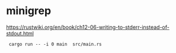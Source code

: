 # minigrep

https://rustwiki.org/en/book/ch12-06-writing-to-stderr-instead-of-stdout.html

```
 cargo run -- -i 0 main  src/main.rs
```

